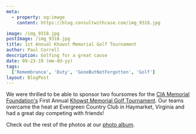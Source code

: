 ```yaml
---
meta:
  - property: og:image
    content: https://blog.consultwithcase.com/img_9318.jpg

image: /img_9318.jpg
postImage: /img_9318.jpg
title: 1st Annual Khowst Memorial Golf Tournament
author: Paul Correll
description: Golfing for a great cause
date: 09-23-19 (mm-dd-yy)
tags:
  ['Remembrance', 'Duty', 'GoneButNotForgotten', 'Golf']
layout: BlogPost
---
```


We were thrilled to be able to sponsor two foursomes for the <a href="https://www.ciamemorialfoundation.org/" target="_blank">CIA Memorial Foundation's</a> First Annual <a href="https://www.ciamemorialfoundation.org/khowst-memorial-event" target="_blank">Khowst Memorial Golf Tournament</a>. Our teams overcame the heat at Evergreen Country Club in Haymarket, Virginia and had a great day competing with friends!

Check out the rest of the photos at our <a href="https://photos.app.goo.gl/geB8td3Mv7HYmcJ27" target="_blank">photo album</a>.